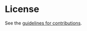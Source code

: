 # License

See the
[guidelines for contributions](https://github.com/FCBGP/fc-misc/blob/main/CONTRIBUTING.md).
